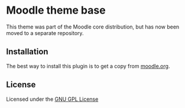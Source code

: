 Moodle theme base
=================

This theme was part of the Moodle core distribution, but has now been moved to a separate repository.

Installation
------------

The best way to install this plugin is to get a copy from [moodle.org](https://moodle.org/plugins/view.php?plugin=theme_base).

License
-------

Licensed under the [GNU GPL License](http://www.gnu.org/copyleft/gpl.html)

